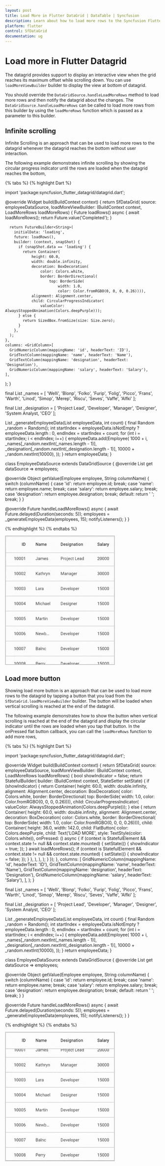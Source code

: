 ```yaml
---
layout: post
title: Load More in Flutter DataGrid | DataTable | Syncfusion
description: Learn about how to load more rows to the Syncfusion Flutter DataGrid at runtime and how to achieve load more through infinite scrolling and load more button.
platform: flutter
control: SfDataGrid
documentation: ug
---
```


# Load more in Flutter Datagrid

The datagrid provides support to display an interactive view when the grid reaches its maximum offset while scrolling down. You can use `loadMoreViewBuilder` builder to display the view at bottom of datagrid. 

You should override the `DataGridSource.handleLoadMoreRows` method to load more rows and then notify the datagrid about the changes. The `DataGridSource.handleLoadMoreRows` can be called to load more rows from this builder by using the `loadMoreRows` function which is passed as a parameter to this builder.

## Infinite scrolling

Infinite Scrolling is an approach that can be used to load more rows to the datagrid whenever the datagrid reaches the bottom without user interaction.

The following example demonstrates infinite scrolling by showing the circular progress indicator until the rows are loaded when the datagrid reaches the bottom,

{% tabs %}
{% highlight Dart %} 

import 'package:syncfusion_flutter_datagrid/datagrid.dart';

@override
Widget build(BuildContext context) {
  return SfDataGrid(
    source: employeeDataSource,
    loadMoreViewBuilder: (BuildContext context, LoadMoreRows loadMoreRows) {
      Future<String> loadRows() async {
        await loadMoreRows();
        return Future<String>.value('Completed');
      }

      return FutureBuilder<String>(
        initialData: 'loading',
        future: loadRows(),
        builder: (context, snapShot) {
          if (snapShot.data == 'loading') {
            return Container(
                height: 60.0,
                width: double.infinity,
                decoration: BoxDecoration(
                    color: Colors.white,
                    border: BorderDirectional(
                        top: BorderSide(
                            width: 1.0,
                            color: Color.fromRGBO(0, 0, 0, 0.26)))),
                alignment: Alignment.center,
                child: CircularProgressIndicator(
                    valueColor: AlwaysStoppedAnimation(Colors.deepPurple)));
          } else {
            return SizedBox.fromSize(size: Size.zero);
          }
        },
      );
    },
    columns: <GridColumn>[
      GridNumericColumn(mappingName: 'id', headerText: 'ID'),
      GridTextColumn(mappingName: 'name', headerText: 'Name'),
      GridTextColumn(mappingName: 'designation', headerText: 'Designation'),
      GridNumericColumn(mappingName: 'salary', headerText: 'Salary'),
    ],
  );
}

final List<String> _names = <String>[
  'Welli',
  'Blonp',
  'Folko',
  'Furip',
  'Folig',
  'Picco',
  'Frans',
  'Warth',
  'Linod',
  'Simop',
  'Merep',
  'Riscu',
  'Seves',
  'Vaffe',
  'Alfki'
];

final List<String> _designation = <String>[
  'Project Lead',
  'Developer',
  'Manager',
  'Designer',
  'System Analyst,
  'CEO'
];

List<Employee> _generateEmployeeData(List<Employee> employeeData, int count) {
  final Random _random = Random();
  int startIndex = employeeData.isNotEmpty ? employeeData.length : 0,
      endIndex = startIndex + count;
  for (int i = startIndex; i < endIndex; i++) {
    employeeData.add(Employee(
      1000 + i,
      _names[_random.nextInt(_names.length - 1)],
      _designation[_random.nextInt(_designation.length - 1)],
      10000 + _random.nextInt(10000),
    ));
  }
  return employeeData;
}

class EmployeeDataSource extends DataGridSource<Employee> {
  @override
  List<Employee> get dataSource => employees;

  @override
  Object getValue(Employee employee, String columnName) {
    switch (columnName) {
      case 'id':
        return employee.id;
        break;
      case 'name':
        return employee.name;
        break;
      case 'salary':
        return employee.salary;
        break;
      case 'designation':
        return employee.designation;
        break;
      default:
        return ' ';
        break;
    }
  }

  @override
  Future<void> handleLoadMoreRows() async {
    await Future.delayed(Duration(seconds: 5));
    employees = _generateEmployeeData(employees, 15);
    notifyListeners();
  }
}

{% endhighlight %}
{% endtabs %}

![flutter datagrid shows load more with infinite scrolling behavior](images/load-more/flutter-datagrid-load-more-infinite-scrolling.gif)

## Load more button

Showing load more button is an approach that can be used to load more rows to the datagrid by tapping a button that you load from the `SfDataGrid.loadMoreViewBuilder` builder. The button will be loaded when vertical scrolling is reached at the end of the datagrid.

The following example demonstrates how to show the button when vertical scrolling is reached at the end of the datagrid and display the circular indicator until the rows are loaded when you tap that button. In the onPressed flat button callback, you can call the `loadMoreRows` function to add more rows,

{% tabs %}
{% highlight Dart %} 

import 'package:syncfusion_flutter_datagrid/datagrid.dart';

@override
Widget build(BuildContext context) {
  return SfDataGrid(
    source: employeeDataSource,
    loadMoreViewBuilder: (BuildContext context, LoadMoreRows loadMoreRows) {
      bool showIndicator = false;
      return StatefulBuilder(
          builder: (BuildContext context, StateSetter setState) {
        if (showIndicator) {
          return Container(
              height: 60.0,
              width: double.infinity,
              alignment: Alignment.center,
              decoration: BoxDecoration(
                  color: Colors.white,
                  border: BorderDirectional(
                      top: BorderSide(
                          width: 1.0, color: Color.fromRGBO(0, 0, 0, 0.26)))),
              child: CircularProgressIndicator(
                  valueColor: AlwaysStoppedAnimation(Colors.deepPurple)));
        } else {
          return Container(
            height: 60.0,
            width: double.infinity,
            alignment: Alignment.center,
            decoration: BoxDecoration(
                color: Colors.white,
                border: BorderDirectional(
                    top: BorderSide(
                        width: 1.0, color: Color.fromRGBO(0, 0, 0, 0.26)))),
            child: Container(
              height: 36.0,
              width: 142.0,
              child: FlatButton(
                color: Colors.deepPurple,
                child:
                    Text('LOAD MORE', style: TextStyle(color: Colors.white)),
                onPressed: () async {
                  if (context is StatefulElement &&
                      context.state != null &&
                      context.state.mounted) {
                    setState(() {
                      showIndicator = true;
                    });
                  }
                  await loadMoreRows();
                  if (context is StatefulElement &&
                      context.state != null &&
                      context.state.mounted) {
                    setState(() {
                      showIndicator = false;
                    });
                  }
                },
              ),
            ),
          );
        }
      });
    },
    columns: <GridColumn>[
      GridNumericColumn(mappingName: 'id', headerText: 'ID'),
      GridTextColumn(mappingName: 'name', headerText: 'Name'),
      GridTextColumn(mappingName: 'designation', headerText: 'Designation'),
      GridNumericColumn(mappingName: 'salary', headerText: 'Salary'),
    ],
  );
}

final List<String> _names = <String>[
  'Welli',
  'Blonp',
  'Folko',
  'Furip',
  'Folig',
  'Picco',
  'Frans',
  'Warth',
  'Linod',
  'Simop',
  'Merep',
  'Riscu',
  'Seves',
  'Vaffe',
  'Alfki'
];

final List<String> _designation = <String>[
  'Project Lead',
  'Developer',
  'Manager',
  'Designer',
  'System Analyst,
  'CEO'
];

List<Employee> _generateEmployeeData(List<Employee> employeeData, int count) {
  final Random _random = Random();
  int startIndex = employeeData.isNotEmpty ? employeeData.length : 0,
      endIndex = startIndex + count;
  for (int i = startIndex; i < endIndex; i++) {
    employeeData.add(Employee(
      1000 + i,
      _names[_random.nextInt(_names.length - 1)],
      _designation[_random.nextInt(_designation.length - 1)],
      10000 + _random.nextInt(10000),
    ));
  }
  return employeeData;
}

class EmployeeDataSource extends DataGridSource<Employee> {
  @override
  List<Employee> get dataSource => employees;

  @override
  Object getValue(Employee employee, String columnName) {
    switch (columnName) {
      case 'id':
        return employee.id;
        break;
      case 'name':
        return employee.name;
        break;
      case 'salary':
        return employee.salary;
        break;
      case 'designation':
        return employee.designation;
        break;
      default:
        return ' ';
        break;
    }
  }

  @override
  Future<void> handleLoadMoreRows() async {
    await Future.delayed(Duration(seconds: 5));
    employees = _generateEmployeeData(employees, 15);
    notifyListeners();
  }
}

{% endhighlight %}
{% endtabs %}

![flutter datagrid shows load more button behavior](images/load-more/flutter-datagrid-load-more-button.gif)